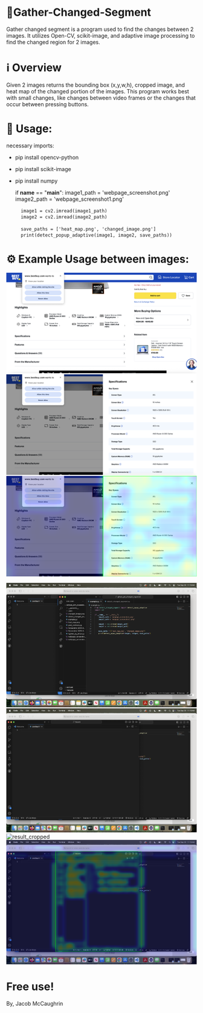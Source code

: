 # 🌟Gather-Changed-Segment

Gather changed segment is a program used to find the changes between 2 images. It utilizes Open-CV, scikit-image, and adaptive image processing to find the changed region for 2 images. 

# ℹ️ Overview

Given 2 images returns the bounding box (x,y,w,h), cropped image, and heat map of the changed portion of the images. This program works best with small changes, like changes between video frames or the changes that occur between pressing buttons. 

# 🚀 Usage:

necessary imports:

- pip install opencv-python
- pip install scikit-image
- pip install numpy

    if __name__ == "__main__":
        image1_path = 'webpage_screenshot.png'
        image2_path = 'webpage_screenshot1.png'
    
        image1 = cv2.imread(image1_path)
        image2 = cv2.imread(image2_path)
    
        save_paths = ['heat_map.png', 'changed_image.png']
        print(detect_popup_adaptive(image1, image2, save_paths))

# ⚙️ Example Usage between images:

![webpage_screenshot0](./testing-images/webpage_screenshot.png)
![webpage_screenshot1](./testing-images/webpage_screenshot1.png)
![resulting_changed](./testing-images/asdjiaid.png)

![before](./testing-images/before.png)
![after](./testing-images/after.png)
![result_cropped](./testing-images/changed.png)
![result_heatmap](./testing-images/heat_map.png)

# Free use!

By, Jacob McCaughrin 








